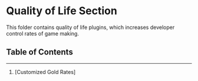 # Quality of Life Section

This folder contains quality of life plugins, which increases developer control rates of game making.

## Table of Contents
------------
1. [Customized Gold Rates]
